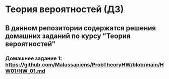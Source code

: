# Теория вероятностей (ДЗ)
## В данном репозитории содержатся решения домашних заданий по курсу "Теория вероятностей"

### Домашнее задание 1: https://github.com/Malussapiens/ProbTheoryHW/blob/main/HW01/HW_01.md